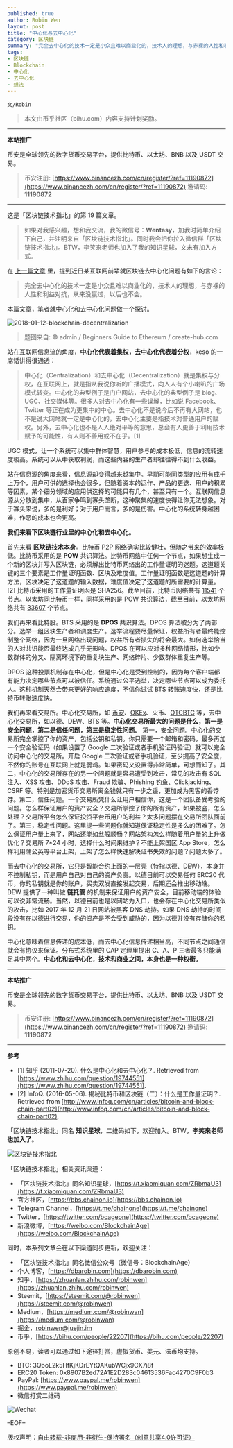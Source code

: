 ```yaml
---
published: true
author: Robin Wen
layout: post
title: "中心化与去中心化"
category: 区块链
summary: "完全去中心化的技术一定是小众且难以商业化的，技术人的理想，与赤裸的人性和利益对抗，从来没赢过，以后也不会。中心化交易所最大的问题是什么，第一是安全问题，第二是信任问题，第三是稳定性问题。而去中心化的交易所，它只是智能合约上面的一层壳（特指以德、DEW），本身并不控制私钥，而是用户自己对自己的资产负责。中心化意味着信息传递的成本低，而去中心化信息传递相当高，不同节点之间通信就会有协议来保证。分布式系统里的 CAP 定理里提出 C、A、P 三者最多只能满足其中两个。中心化和去中心化，技术和商业之间，本身也是一种权衡。"
tags:
- 区块链
- Blockchain
- 中心化
- 去中心化
- 想法
---
```


`文/Robin`

> 本文由币乎社区（bihu.com）内容支持计划奖励。

***

**本站推广**

币安是全球领先的数字货币交易平台，提供比特币、以太坊、BNB 以及 USDT 交易。

> 币安注册: [https://www.binancezh.com/cn/register/?ref=11190872](https://www.binancezh.com/cn/register/?ref=11190872)
> 邀请码: **11190872**

***

这是「区块链技术指北」的第 19 篇文章。

> 如果对我感兴趣，想和我交流，我的微信号：**Wentasy**，加我时简单介绍下自己，并注明来自「区块链技术指北」。同时我会把你拉入微信群「区块链技术指北」。BTW，李笑来老师也加入了我的知识星球，文末有加入方式。

在 [上一篇文章](https://dbarobin.com/2018/01/10/blockchain-opportunity) 里，提到近日某互联网前辈就区块链去中心化问题有如下的言论：

> 完全去中心化的技术一定是小众且难以商业化的，技术人的理想，与赤裸的人性和利益对抗，从来没赢过，以后也不会。

本篇文章，笔者就中心化和去中心化问题做一个探讨。

![2018-01-12-blockchain-decentralization](https://cdn.dbarobin.com/ZRMkSIC.jpg)

> 题图来自: © admin / Beginners Guide to Ethereum / create-hub.com

站在互联网信息流的角度，**中心化代表着集权，去中心化代表着分权**，keso 的一席话讲得很通透：

> 中心化（Centralization）和去中心化（Decentralization）就是集权与分权，在互联网上，就是指从我说你听的广播模式，向人人有个小喇叭的广场模式转变。中心化的典型例子是门户网站，去中心化的典型例子是 blog、UGC、社交媒体等。很多人对去中心化有一些误解，比如说 Facebook、Twitter 等正在成为更集中的中心。去中心化不是说今后不再有大网站，也不是说大网站就一定是中心化的，去中心化主要是指技术对普通用户的赋权。另外，去中心化也不是人人绝对平等的意思，总会有人更善于利用技术赋予的可能性，有人则不善用或不在乎。[1]

UGC 模式，让一个系统可以集中群体智慧，用户参与的成本极低，信息的流转速度极高。系统可以从中获取利润，而这些内容的生产者却往往得不到什么收益。

站在信息源的角度来看，信息源却变得越来越集中。早期可能同类型的应用有成千上万个，用户可供的选择也会很多，但随着资本的运作、产品的更迭、用户的积累等因素，某个细分领域的应用供选择的可能只有几个，甚至只有一个。互联网信息源从分散到集中，从百家争鸣到寡头垄断，这种聚集的速度快得让你无法想象。对于寡头来说，多的是利好；对于用户而言，多的是伤害。中心化的系统转身越困难，作恶的成本也会更高。

**我们来看下区块链行业里的中心化和去中心化。**

首先来看 **区块链技术本身**。比特币 P2P 网络确实比较健壮，但随之带来的效率极低。比特币采用的是 **POW** 共识算法。比特币网络中任何一个节点，如果想生成一个新的区块并写入区块链，必须解出比特币网络出的工作量证明的迷题。这道题关键的三个要素是工作量证明函数、区块及难度值。工作量证明函数是这道题的计算方法，区块决定了这道题的输入数据，难度值决定了这道题的所需要的计算量。[2] 比特币采用的工作量证明函是 SHA256。截至目前，比特币网络共有 [11541](https://bitnodes.earn.com) 个节点。以太坊同比特币一样，同样采用的是 POW 共识算法，截至目前，以太坊网络共有 [33607](https://www.ethernodes.org) 个节点。

我们再来看比特股。BTS 采用的是 **DPOS** 共识算法。DPOS 算法被分为了两部分。选举一组区块生产者和调度生产。选举流程要尽量保证，权益所有者最终能控制整个网络，因为一旦网络出现问题，权益所有者损失的将会最大。如何选举恰当的人对共识能否最终达成几乎无影响。DPOS 在可以应对多种网络情形，比如少数群体的分叉、隔离环境下的重复块生产、网络碎片、少数群体重复生产等。

DPOS 这种投票机制存在中心化，但是中心化是受到控制的，因为每个客户端都有能力决定哪些节点可以被信任。系统通过公平选举，决定哪些节点可以成为委托人。这种机制天然会带来更好的响应速度，不信你试试 BTS 转账速度快，还是比特币转账速度快。

我们再来看交易所。中心化交易所，如 [币安](https://www.binance.com/?ref=11190872)、[OKEx](https://www.okex.com/share/invite/3956Ew.do)、火币、[OTCBTC](https://otcbtc.com/referrals/ROBINWENIO) 等，去中心化交易所，如以德、DEW、BTS 等。**中心化交易所最大的问题是什么，第一是安全问题，第二是信任问题，第三是稳定性问题。** 第一，安全问题。中心化的交易所完全掌控了你的资产，包括公钥和私钥。你只需要一个邮箱和密码，最多再加一个安全验证码（如果设置了 Google 二次验证或者手机验证码验证）就可以完全访问中心化的交易所。开启 Google 二次验证或者手机验证，至少提高了安全度，不然你的账号在互联网上就是弱鸡。如果密码又设置得非常简单，可想而知了。其二，中心化的交易所存在的另一个问题就是容易遭受到攻击，常见的攻击有 SQL 注入、XSS 攻击、DDoS 攻击、Fraud 欺骗、Phishing 钓鱼、Clickjacking、CSRF 等。特别是加密货币交易所离金钱就只有一步之遥，更加成为黑客的香饽饽。第二，信任问题。一个交易所凭什么让用户相信你，这是一个团队备受考验的问题。怎么样保证用户的资产安全？交易所掌控了你的所有资产，如果被盗，怎么处理？交易所平台怎么保证投资平台币用户的利益？太多问题摆在交易所团队面前了。第三，稳定性问题。这里提一些问题你就知道保证稳定性是多么的困难了。怎么保证用户量上来了，网站还能如丝般顺畅？网站架构怎么样随着用户量的上升做优化？交易所 7*24 小时，选择什么时间来维护？不能上架国区 App Store，怎么样利用蒲公英等平台上架，上架了怎么样快速解决证书失效的问题？问题太多了。

而去中心化的交易所，它只是智能合约上面的一层壳（特指以德、DEW），本身并不控制私钥，而是用户自己对自己的资产负责。以德目前可以交易任何 ERC20 代币，你的私钥就是你的账户，买卖双发直接发起交易，后期还会推出移动端。DEW 提供了一种叫做 **链托管** 的机制来保证用户的资产安全，目前移动端的体验可以说非常流畅。当然，以德目前也是以网站为入口，也会存在中心化交易所类似的攻击，比如 2017 年 12 月 21 日网站被黑客 DNS 劫持。如果 DNS 劫持的时间段没有在以德进行交易，你的资产是不会受到威胁的，因为以德并没有存储你的私钥。

中心化意味着信息传递的成本低，而去中心化信息传递相当高，不同节点之间通信就会有协议来保证。分布式系统里的 CAP 定理里提出 C、A、P 三者最多只能满足其中两个。**中心化和去中心化，技术和商业之间，本身也是一种权衡。**

***

**本站推广**

币安是全球领先的数字货币交易平台，提供比特币、以太坊、BNB 以及 USDT 交易。

> 币安注册: [https://www.binancezh.com/cn/register/?ref=11190872](https://www.binancezh.com/cn/register/?ref=11190872)
> 邀请码: **11190872**

***

**参考**

* [1] 知乎 (2011-07-20). 什么是中心化和去中心化？. Retrieved from [https://www.zhihu.com/question/19744551](https://www.zhihu.com/question/19744551).
* [2] InfoQ. (2016-05-06). 揭秘比特币和区块链（二）：什么是工作量证明？. Retrieved from [http://www.infoq.com/cn/articles/bitcoin-and-block-chain-part02](http://www.infoq.com/cn/articles/bitcoin-and-block-chain-part02).

「区块链技术指北」同名 **知识星球**，二维码如下，欢迎加入。BTW，**李笑来老师也加入了**。

![区块链技术指北](https://cdn.dbarobin.com/pQxlDqF.jpg)

「区块链技术指北」相关资讯渠道：

* 「区块链技术指北」同名知识星球，[https://t.xiaomiquan.com/ZRbmaU3](https://t.xiaomiquan.com/ZRbmaU3)
* 官方社区，[https://bbs.chainon.io](https://bbs.chainon.io)
* Telegram Channel，[https://t.me/chainone](https://t.me/chainone)
* Twitter，[https://twitter.com/bcageone](https://twitter.com/bcageone)
* 新浪微博，[https://weibo.com/BlockchainAge](https://weibo.com/BlockchainAge)

同时，本系列文章会在以下渠道同步更新，欢迎关注：

* 「区块链技术指北」同名微信公众号（微信号：BlockchainAge）
* 个人博客，[https://dbarobin.com](https://dbarobin.com)
* 知乎，[https://zhuanlan.zhihu.com/robinwen](https://zhuanlan.zhihu.com/robinwen)
* Steemit，[https://steemit.com/@robinwen](https://steemit.com/@robinwen)
* Medium，[https://medium.com/@robinwan](https://medium.com/@robinwan)
* 掘金，[robinwen@juejin.im](https://juejin.im/user/5673ccae60b2260ee435f89a/posts)
* 币乎，[https://bihu.com/people/22207](https://bihu.com/people/22207)

原创不易，读者可以通过如下途径打赏，虚拟货币、美元、法币均支持。

* BTC: 3QboL2k5HfKjKDrEYtQAKubWCjx9CX7i8f
* ERC20 Token: 0x8907B2ed72A1E2D283c04613536Fac4270C9F0b3
* PayPal: [https://www.paypal.me/robinwen](https://www.paypal.me/robinwen)
* 微信打赏二维码

![Wechat](https://cdn.dbarobin.com/SzoNl5b.jpg)

–EOF–

版权声明：[自由转载-非商用-非衍生-保持署名（创意共享4.0许可证）](http://creativecommons.org/licenses/by-nc-nd/4.0/deed.zh)
